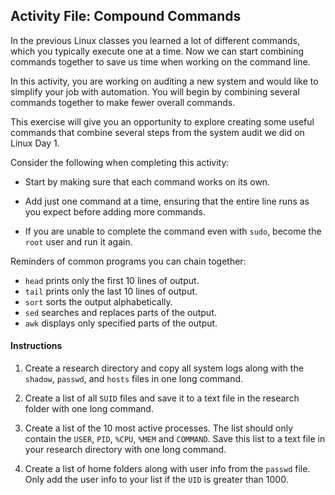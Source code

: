 ## Activity File: Compound Commands

In the previous Linux classes you learned a lot of different commands, which you typically execute one at a time. Now we can start combining commands together to save us time when working on the command line.

In this activity, you are working on auditing a new system and would like to simplify your job with automation. You will begin by combining several commands together to make fewer overall commands.

This exercise will give you an opportunity to explore creating some useful commands that combine several steps from the system audit we did on Linux Day 1.


Consider the following when completing this activity: 

  - Start by making sure that each command works on its own.

  - Add just one command at a time, ensuring that the entire line runs as you expect before adding more commands.

  - If you are unable to complete the command even with `sudo`, become the `root` user and run it again. 


Reminders of common programs you can chain together:

- `head` prints only the first 10 lines of output.
- `tail` prints only the last 10 lines of output.
- `sort` sorts the output alphabetically.
- `sed`  searches and replaces parts of the output.
- `awk`  displays only specified parts of the output.

#### Instructions

1. Create a research directory and copy all system logs along with the `shadow`, `passwd`, and `hosts` files in one long command.

2. Create a list of all `SUID` files and save it to a text file in the research folder with one long command.

3. Create a list of the 10 most active processes. The list should only contain the `USER`, `PID`, `%CPU`, `%MEM` and `COMMAND`. Save this list to a text file in your research directory with one long command.

4. Create a list of home folders along with user info from the `passwd` file. Only add the user info to your list if the `UID` is greater than 1000.

